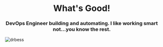 <h1 align="center">What's Good!</h1>
<h3 align="center">DevOps Engineer building and automating. I like working smart not...you know the rest.</h3>

<p align="left"> <img src="https://komarev.com/ghpvc/?username=drbess&label=Profile%20views&color=0e75b6&style=flat" alt="drbess" /> </p>

